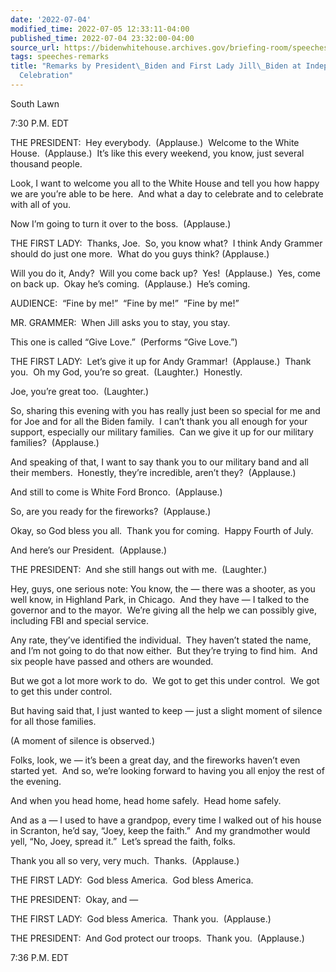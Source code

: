 ```yaml
---
date: '2022-07-04'
modified_time: 2022-07-05 12:33:11-04:00
published_time: 2022-07-04 23:32:00-04:00
source_url: https://bidenwhitehouse.archives.gov/briefing-room/speeches-remarks/2022/07/04/remarks-by-president-biden-and-first-lady-jill-biden-at-independence-day-celebration/
tags: speeches-remarks
title: "Remarks by President\_Biden and First Lady Jill\_Biden at Independence Day\_\
  Celebration"
---
```

 
South Lawn

7:30 P.M. EDT

THE PRESIDENT:  Hey everybody.  (Applause.)  Welcome to the White
House.  (Applause.)  It’s like this every weekend, you know, just
several thousand people. 

Look, I want to welcome you all to the White House and tell you how
happy we are you’re able to be here.  And what a day to celebrate and to
celebrate with all of you. 

Now I’m going to turn it over to the boss.  (Applause.) 

THE FIRST LADY:  Thanks, Joe.  So, you know what?  I think Andy Grammer
should do just one more.  What do you guys think? (Applause.) 

Will you do it, Andy?  Will you come back up?  Yes!  (Applause.)  Yes,
come on back up.  Okay he’s coming.  (Applause.)  He’s coming. 

AUDIENCE:  “Fine by me!”  “Fine by me!”  “Fine by me!” 

MR. GRAMMER:  When Jill asks you to stay, you stay.

This one is called “Give Love.”  (Performs “Give Love.”)

THE FIRST LADY:  Let’s give it up for Andy Grammar!  (Applause.)  Thank
you.  Oh my God, you’re so great.  (Laughter.)  Honestly. 

Joe, you’re great too.  (Laughter.) 

So, sharing this evening with you has really just been so special for me
and for Joe and for all the Biden family.  I can’t thank you all enough
for your support, especially our military families.  Can we give it up
for our military families?  (Applause.) 

And speaking of that, I want to say thank you to our military band and
all their members.  Honestly, they’re incredible, aren’t they? 
(Applause.)

And still to come is White Ford Bronco.  (Applause.) 

So, are you ready for the fireworks?  (Applause.) 

Okay, so God bless you all.  Thank you for coming.  Happy Fourth of
July.

And here’s our President.  (Applause.)

THE PRESIDENT:  And she still hangs out with me.  (Laughter.)  

Hey, guys, one serious note: You know, the — there was a shooter, as you
well know, in Highland Park, in Chicago.  And they have — I talked to
the governor and to the mayor.  We’re giving all the help we can
possibly give, including FBI and special service.

Any rate, they’ve identified the individual.  They haven’t stated the
name, and I’m not going to do that now either.  But they’re trying to
find him.  And six people have passed and others are wounded. 

But we got a lot more work to do.  We got to get this under control.  We
got to get this under control. 

But having said that, I just wanted to keep — just a slight moment of
silence for all those families.

(A moment of silence is observed.)

Folks, look, we — it’s been a great day, and the fireworks haven’t even
started yet.  And so, we’re looking forward to having you all enjoy the
rest of the evening. 

And when you head home, head home safely.  Head home safely. 

And as a — I used to have a grandpop, every time I walked out of his
house in Scranton, he’d say, “Joey, keep the faith.”  And my grandmother
would yell, “No, Joey, spread it.”  Let’s spread the faith, folks. 

Thank you all so very, very much.  Thanks.  (Applause.)

THE FIRST LADY:  God bless America.  God bless America.  

THE PRESIDENT:  Okay, and —

THE FIRST LADY:  God bless America.  Thank you.  (Applause.)

THE PRESIDENT:  And God protect our troops.  Thank you.  (Applause.)

7:36 P.M. EDT
